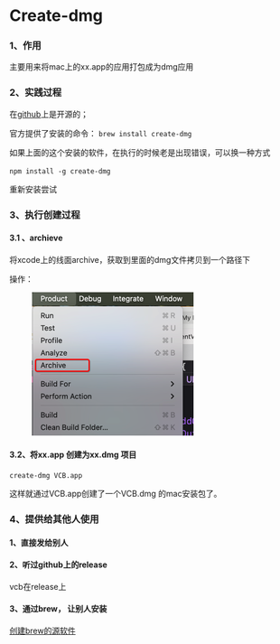 # Create-dmg

### 1、作用

主要用来将mac上的xx.app的应用打包成为dmg应用



### 2、实践过程

在[github](https://github.com/create-dmg/create-dmg)上是开源的；

官方提供了安装的命令： `brew install create-dmg`

如果上面的这个安装的软件，在执行的时候老是出现错误，可以换一种方式

`npm install -g create-dmg`

重新安装尝试



### 3、执行创建过程

#### 3.1 、archieve

将xcode上的线面archive，获取到里面的dmg文件拷贝到一个路径下

操作：

<figure><img src="../.gitbook/assets/image.png" alt="" width="286"><figcaption></figcaption></figure>

#### 3.2、将xx.app 创建为xx.dmg 项目

`create-dmg VCB.app`&#x20;

这样就通过VCB.app创建了一个VCB.dmg 的mac安装包了。



### 4、提供给其他人使用

#### 1、直接发给别人

#### 2、听过github上的release

vcb在release上

#### 3、通过brew， 让别人安装

[创建brew的源软件](https://app.gitbook.com/s/VudVGowEJiiTWxGP51Wb/brew)



